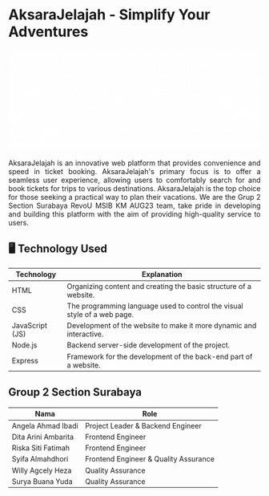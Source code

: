 # AksaraJelajah - Simplify Your Adventures
<p align="Center">
  <img src="https://github.com/Kampus-Merdeka-Software-Engineering/FE-2-Surabaya-2/blob/main/Picture%20for%20Project/Logo%20AksaraJelajah%20Terbaru.gif"  width="500px" height="200px">
<p align="justify">
AksaraJelajah is an innovative web platform that provides convenience and speed in ticket booking. AksaraJelajah's primary focus is to offer a seamless user experience, allowing users to comfortably search for and book tickets for trips to various destinations. AksaraJelajah is the top choice for those seeking a practical way to plan their vacations. We are the Grup 2 Section Surabaya RevoU MSIB KM AUG23 team, take pride in developing and building this platform with the aim of providing high-quality service to users.

## 🖥 Technology Used

| Technology        | Explanation                                                                                     |
|-------------------|-------------------------------------------------------------------------------------------------|
| HTML              | Organizing content and creating the basic structure of a website.                               |
| CSS               | The programming language used to control the visual style of a web page.                        |
| JavaScript (JS)   | Development of the website to make it more dynamic and interactive.                             |
| Node.js           | Backend server-side development of the project.                                                 |
| Express           | Framework for the development of the back-end part of a website.                                |

## Group 2 Section Surabaya
| Nama                   | Role                                         |
|------------------------|----------------------------------------------|
| Angela Ahmad Ibadi     | Project Leader & Backend Engineer            |
| Dita Arini Ambarita    | Frontend Engineer                            |
| Riska Siti Fatimah     | Frontend Engineer                            |
| Syifa Almahdhori       | Frontend Engineer & Quality Assurance        |
| Willy Agcely Heza      | Quality Assurance                            |
| Surya Buana Yuda       | Quality Assurance                            |

